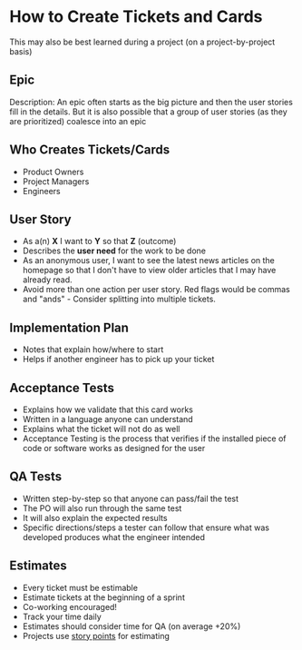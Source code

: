 # How to Create Tickets and Cards

This may also be best learned during a project (on a project-by-project basis)

## Epic

Description: An epic often starts as the big picture and then the user stories fill in the details. But it is also possible that a group of user stories (as they are prioritized) coalesce into an epic

## Who Creates Tickets/Cards

* Product Owners
* Project Managers
* Engineers

## User Story

* As a(n) **X** I want to **Y** so that **Z** (outcome)
* Describes the **user need** for the work to be done
* As an anonymous user, I want to see the latest news articles on the homepage so that I don't have to view older articles that I may have already read.
* Avoid more than one action per user story. Red flags would be commas and "ands" - Consider splitting into multiple tickets.

## Implementation Plan

* Notes that explain how/where to start
* Helps if another engineer has to pick up your ticket

## Acceptance Tests

* Explains how we validate that this card works
* Written in a language anyone can understand
* Explains what the ticket will not do as well
* Acceptance Testing is the process that verifies if the installed piece of code or software works as designed for the user

## QA Tests

* Written step-by-step so that anyone can pass/fail the test
* The PO will also run through the same test
* It will also explain the expected results
* Specific directions/steps a tester can follow that ensure what was developed produces what the engineer intended  

## Estimates

* Every ticket must be estimable
* Estimate tickets at the beginning of a sprint
* Co-working encouraged!
* Track your time daily
* Estimates should consider time for QA (on average +20%)
* Projects use [story points](../../04-how-we-work/tools/storypoints.md) for estimating
